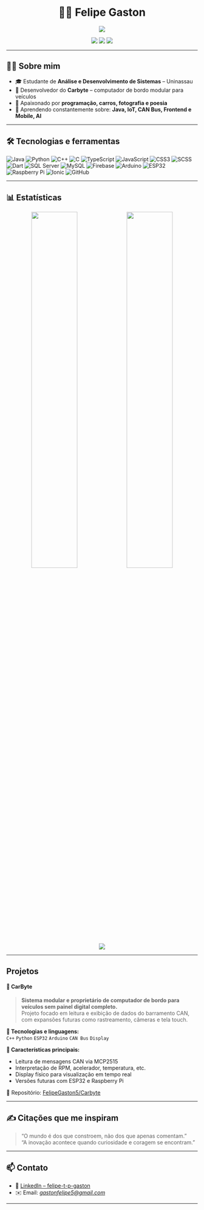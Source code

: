 <!-- README DO PERFIL -->
<h1 align="center">👨‍💻 Felipe Gaston</h1>

<p align="center">
  <img src="https://readme-typing-svg.herokuapp.com/?lines=Desenvolvedor+Fullstack;Criador+do+Carbyte;Apaixonado+por+tecnologia+automotiva&center=true&width=440&height=45">
</p>

<p align="center">
  <a href="https://github.com/FelipeGaston5"><img src="https://img.shields.io/github/followers/FelipeGaston5?label=Seguidores&style=social"></a>
  <a href="https://www.linkedin.com/in/felipe-t-p-gaston-b0b4b9308"><img src="https://img.shields.io/badge/-LinkedIn-0A66C2?style=for-the-badge&logo=linkedin&logoColor=white"></a>
  <a href="https://github.com/FelipeGaston5"><img src="https://img.shields.io/github/stars/FelipeGaston5?style=social"></a>
</p>

---

## 👨‍🚀 Sobre mim

- 🎓 Estudante de **Análise e Desenvolvimento de Sistemas** – Uninassau  
- 🚗 Desenvolvedor do **Carbyte** – computador de bordo modular para veículos  
- 💬 Apaixonado por **programação, carros, fotografia e poesia**  
- 🌱 Aprendendo constantemente sobre: **Java, IoT, CAN Bus, Frontend e Mobile, AI**

---

## 🛠️ Tecnologias e ferramentas

![Java](https://img.shields.io/badge/-Java-007396?style=flat&logo=java)  ![Python](https://img.shields.io/badge/-Python-3776AB?style=flat&logo=python)  ![C++](https://img.shields.io/badge/-C++-00599C?style=flat&logo=c%2b%2b)  ![C](https://img.shields.io/badge/-C-00599C?style=flat&logo=c)  ![TypeScript](https://img.shields.io/badge/-TypeScript-3178C6?style=flat&logo=typescript)  ![JavaScript](https://img.shields.io/badge/-JavaScript-F7DF1E?style=flat&logo=javascript&logoColor=black)  ![CSS3](https://img.shields.io/badge/-CSS3-1572B6?style=flat&logo=css3)  ![SCSS](https://img.shields.io/badge/-SCSS-CC6699?style=flat&logo=sass)  ![Dart](https://img.shields.io/badge/-Dart-0175C2?style=flat&logo=dart)  ![SQL Server](https://img.shields.io/badge/-SQL%20Server-CC2927?style=flat&logo=microsoftsqlserver)  ![MySQL](https://img.shields.io/badge/-MySQL-4479A1?style=flat&logo=mysql)  ![Firebase](https://img.shields.io/badge/-Firebase-FFCA28?style=flat&logo=firebase)  ![Arduino](https://img.shields.io/badge/-Arduino-00979D?style=flat&logo=arduino)  ![ESP32](https://img.shields.io/badge/-ESP32-black?style=flat)  ![Raspberry Pi](https://img.shields.io/badge/-RaspberryPi-C51A4A?style=flat&logo=raspberrypi)  ![Ionic](https://img.shields.io/badge/-Ionic-3880FF?style=flat&logo=ionic)  ![GitHub](https://img.shields.io/badge/-GitHub-181717?style=flat&logo=github)

---

## 📊 Estatísticas

<p align="center">
  <img width="49%" src="https://github-readme-stats.vercel.app/api?username=FelipeGaston5&show_icons=true&theme=radical&count_private=false" />
  <img width="49%" src="https://github-readme-stats.vercel.app/api/top-langs/?username=FelipeGaston5&layout=compact&theme=radical" />
</p>

<p align="center">
  <img src="https://github-readme-streak-stats.herokuapp.com/?user=FelipeGaston5&theme=radical" />
</p>

---

## Projetos

#### 🔧 CarByte

> **Sistema modular e proprietário de computador de bordo para veículos sem painel digital completo.**  
> Projeto focado em leitura e exibição de dados do barramento CAN, com expansões futuras como rastreamento, câmeras e tela touch.

**🧠 Tecnologias e linguagens:**  
`C++` `Python` `ESP32` `Arduino` `CAN Bus` `Display`

**🔌 Características principais:**
- Leitura de mensagens CAN via MCP2515
- Interpretação de RPM, acelerador, temperatura, etc.
- Display físico para visualização em tempo real
- Versões futuras com ESP32 e Raspberry Pi

📁 Repositório: [FelipeGaston5/Carbyte](https://github.com/FelipeGaston5/Carbyte)

---


## ✍️ Citações que me inspiram

> “O mundo é dos que constroem, não dos que apenas comentam.”  
> “A inovação acontece quando curiosidade e coragem se encontram.”  

---

## 📫 Contato

- 💼 [LinkedIn – felipe-t-p-gaston](https://www.linkedin.com/in/felipe-t-p-gaston-b0b4b9308)  
- ✉️ Email: *<gastonfelipe5@gmail.com>*

---
